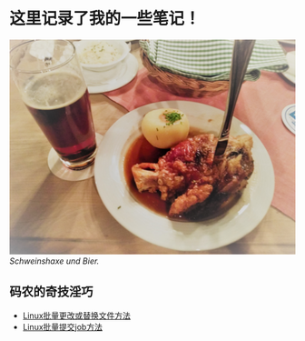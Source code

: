 # 这里记录了我的一些笔记！

![lecker](./figs/lecker.jpg)
*Schweinshaxe und Bier.*

## 码农的奇技淫巧
- [Linux批量更改或替换文件方法](./码农的奇技淫巧/Linux批量更改或替换文件方法.md)
- [Linux批量提交job方法](./码农的奇技淫巧/一次性提交多个job方法.md)